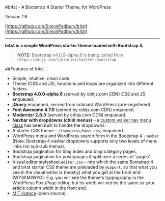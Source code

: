 #b4st - A Bootstrap 4 Starter Theme, for WordPress

*Version 1.6*

[https://github.com/SimonPadbury/b4st](https://github.com/SimonPadbury/b4st)

------------------

**b4st is a simple WordPress starter theme loaded with Bootstrap 4.**

> **NOTE:** Bootstrap v4.0.0-alpha.6 is being called from `https://cdnjs.com/libraries/twitter-bootstrap`

##Features of b4st

* Simple, intuitive, clean code.
* Theme (CSS and JS), functions and loops are organized into different folders.
* **Bootstrap 4.0.0-alpha.6** (served by cdnjs.com CDN) CSS and JS enqueued.
* **jQuery** enqueued, served from onboard WordPress (pre-registered).
* **Font Awesome 4.7.0** (served by cdnjs.com CDN) enqueued.
* **Modernizr 2.8.3** (served by cdnjs.com CDN) enqueued.
* **Navbar with dropdowns (child menus)** – a [custom walker nav menu class](https://github.com/SimonPadbury/b4st/blob/master/functions/navbar.php) has been built to handle the dropdowns.
* A starter CSS theme – `/theme/css/b4st.css`, enqueued.
* WordPress menu and WordPress search form in the Bootstrap 4 `.navbar` (Note: Bootstrap 4 navbar dropdowns supports only two levels of menu links (no sub-sub menus).
* Bootstrap pagination for blog index and blog category pages.
* Bootstrap pagination for posts/pages if split over a series of 'pages'.
* Visual editor stylesheet `editor.css` – into which the same Bootstrap 4 and b4st starter CSS theme are preloaded by `@import`, so that what you see in the visual editor is (mostly) what you get at the front end (WYSI(M)WYG). E.g. you will see the theme's typpography in the WordPress Post/Page editor, but its width will not be the same as your article column width in the front end.
* [MIT licence](http://opensource.org/licenses/MIT) (open source).

